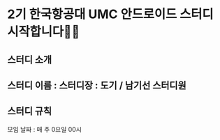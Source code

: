 # 2기 한국항공대 UMC 안드로이드 스터디 시작합니다👏🏻

## 스터디 소개
스터디 이름 : 
스터디장 : 도기 / 남기선
스터디원
- 

## 스터디 규칙
모임 날짜 : 매 주 0요일 00시

